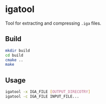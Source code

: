 # igatool

Tool for extracting and compressing `.iga` files.

## Build

```bash
mkdir build
cd build
cmake ..
make
```

## Usage

```bash
igatool -x IGA_FILE [OUTPUT_DIRECOTRY]
igatool -c IGA_FILE INPUT_FILE...
```

